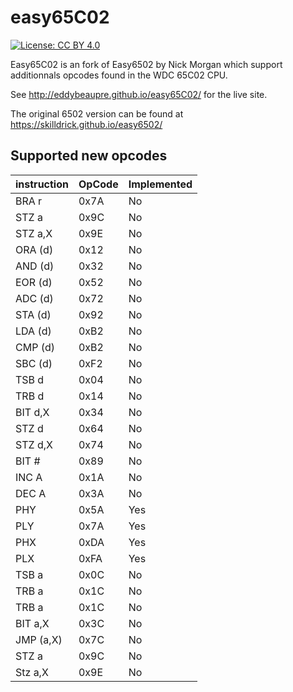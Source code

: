 # easy65C02
[![License: CC BY 4.0](https://img.shields.io/badge/License-CC%20BY%204.0-lightgrey.svg)](https://creativecommons.org/licenses/by/4.0/)

Easy65C02 is an fork of Easy6502 by Nick Morgan which support additionnals opcodes found in the WDC 65C02 CPU.

See http://eddybeaupre.github.io/easy65C02/ for the live site.

The original 6502 version can be found at https://skilldrick.github.io/easy6502/

## Supported new opcodes

|instruction|OpCode|Implemented|
|-----------|------|-----------|
|BRA r|0x7A|No|
|STZ a|0x9C|No|
|STZ a,X|0x9E|No|
|ORA (d)|0x12|No|
|AND (d)|0x32|No|
|EOR (d)|0x52|No|
|ADC (d)|0x72|No|
|STA (d)|0x92|No|
|LDA (d)|0xB2|No|
|CMP (d)|0xB2|No|
|SBC (d)|0xF2|No|
|TSB d|0x04|No|
|TRB d|0x14|No|
|BIT d,X|0x34|No|
|STZ d|0x64|No|
|STZ d,X|0x74|No|
|BIT #|0x89|No|
|INC A|0x1A|No|
|DEC A|0x3A|No|
|PHY|0x5A|Yes|
|PLY|0x7A|Yes|
|PHX|0xDA|Yes|
|PLX|0xFA|Yes|
|TSB a|0x0C|No|
|TRB a|0x1C|No|
|TRB a|0x1C|No|
|BIT a,X|0x3C|No|
|JMP (a,X)|0x7C|No|
|STZ a|0x9C|No|
|Stz a,X|0x9E|No|
